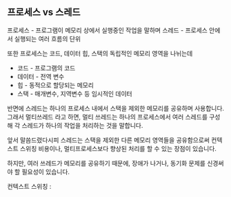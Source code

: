 
## 프로세스 vs 스레드
프로세스 - 프로그램이 메모리 상에서 실행중인 작업을 말하며
스레드 - 프로세스 안에서 실행되는 여러 흐름의 단위

또한 프로세스는 코드, 데이터 힙, 스택의 독립적인 메모리 영역을 나뉘는데

- 코드 - 프로그램의 코드
- 데이터 - 전역 변수
- 힙 - 동적으로 할당되는 메모리
- 스택 - 매개변수, 지역변수 등 임시적인 데이터

반면에 스레드는 하나의 프로세스 내에서 스택을 제외한 메모리를 공유하며 사용합니다.
그래서 멀티쓰레드 라고 하면, 멀티 쓰레드는 하나의 프로세스에서 여러 스레드를 구성해
각 스레드가 하나의 작업을 처리하는 것을 말합니다.

앞서 말씀드렸다시피
스레드는 스택을 제외한 다른 메모리 영역들을 공유함으로써
컨텍스트 스위칭 비용이나, 멀티프로세스보다 향상된 처리를 할 수 있는 장점이 있습니다.

하지만, 여러 쓰레드가 메모리를 공유하기 때문에, 장애가 나거나, 동기화 문제를 신경써야 할 필요성이 있습니다.

컨텍스트 스위칭 :
